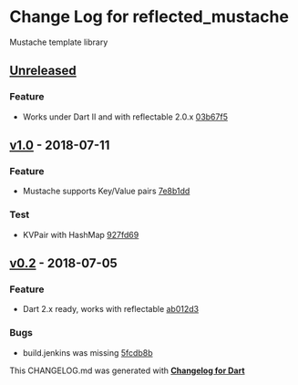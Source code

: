 # Change Log for reflected_mustache
Mustache template library

## [Unreleased](http://github.com/mikemitterer/reflected_mustache/compare/v1.0...HEAD)

### Feature
* Works under Dart II and with reflectable 2.0.x [03b67f5](https://github.com/mikemitterer/reflected_mustache/commit/03b67f5b9c0b074093e3239bcad089902b42f7a2)

## [v1.0](http://github.com/mikemitterer/reflected_mustache/compare/v0.2...v1.0) - 2018-07-11

### Feature
* Mustache supports Key/Value pairs [7e8b1dd](https://github.com/mikemitterer/reflected_mustache/commit/7e8b1ddb3438ad3a8ed5b6c2b7ba28c1fd29e06d)

### Test
* KVPair with HashMap [927fd69](https://github.com/mikemitterer/reflected_mustache/commit/927fd690cdf2730ac3d2a1c491438e1cac7a0a25)

## [v0.2](http://github.com/mikemitterer/reflected_mustache/compare/v0.2) - 2018-07-05

### Feature
* Dart 2.x ready, works with reflectable [ab012d3](https://github.com/mikemitterer/reflected_mustache/commit/ab012d395a9f22cfe0477d711765955c9d37277d)

### Bugs
* build.jenkins was missing [5fcdb8b](https://github.com/mikemitterer/reflected_mustache/commit/5fcdb8b728168e04937df2f0e74addb113f5576b)


This CHANGELOG.md was generated with [**Changelog for Dart**](https://pub.dartlang.org/packages/changelog)
